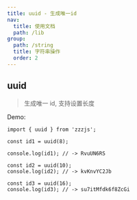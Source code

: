 ```yaml
---
title: uuid - 生成唯一id
nav:
  title: 使用文档
  path: /lib
group:
  path: /string
  title: 字符串操作
  order: 2
---
```


## uuid

> 生成唯一 id, 支持设置长度

Demo:

```tsx | pure
import { uuid } from 'zzzjs';

const id1 = uuid(8);

console.log(id1); // -> RvuUN6RS

const id2 = uuid(10);
console.log(id2); // -> kvKnvYC2Jb

const id3 = uuid(16);
console.log(id3); // -> su7itMfdk6f8ZcGi
```
